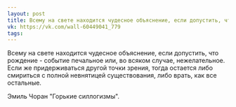 ```yaml
---
layout: post
title: Всему на свете находится чудесное объяснение, если допустить, что...
vk: https://vk.com/wall-60449041_779
tags:
---
```

Всему на свете находится чудесное объяснение, если допустить, что рождение - событие печальное или, во всяком случае, нежелательное. Если же придерживаться другой точки зрения, тогда остается либо смириться с полной невнятицей существования, либо врать, как все остальные.

Эмиль Чоран "Горькие силлогизмы".